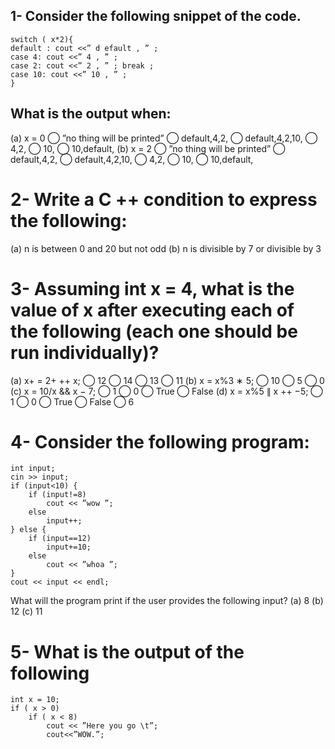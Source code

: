 ## 1- Consider the following snippet of the code.
```
switch ( x*2){
default : cout <<” d efault , ” ;
case 4: cout <<” 4 , ” ;
case 2: cout <<” 2 , ” ; break ;
case 10: cout <<” 10 , ” ;
}
```
## What is the output when:
(a) x = 0
⃝ ”no thing will be printed” ⃝ default,4,2, ⃝ default,4,2,10, ⃝ 4,2, ⃝ 10, ⃝ 10,default,
(b) x = 2
⃝ ”no thing will be printed” ⃝ default,4,2, ⃝ default,4,2,10, ⃝ 4,2, ⃝ 10, ⃝ 10,default,
# 2- Write a C ++ condition to express the following:
(a) n is between 0 and 20 but not odd 
(b) n is divisible by 7 or divisible by 3
# 3- Assuming int x = 4, what is the value of x after executing each of the following (each one should be run individually)?
(a) x+ = 2+ ++ x;
⃝ 12 ⃝ 14 ⃝ 13 ⃝ 11
(b) x = x%3 ∗ 5;
⃝ 10 ⃝ 5 ⃝ 0
(c) x = 10/x && x − 7;
⃝ 1 ⃝ 0 ⃝ True ⃝ False
(d) x = x%5 ∥ x ++ −5;
⃝ 1 ⃝ 0 ⃝ True ⃝ False ⃝ 6
# 4-  Consider the following program:
```
int input;
cin >> input;
if (input<10) {
    if (input!=8)
        cout << ”wow ”;
    else
        input++;
} else {
    if (input==12)
        input+=10;
    else
        cout << ”whoa ”;
}
cout << input << endl;
```
What will the program print if the user provides the following input?
(a) 8
(b) 12
(c) 11
# 5- What is the output of the following
```
int x = 10;
if ( x > 0)
    if ( x < 8)
        cout << ”Here you go \t”;
        cout<<”WOW.”;
```
